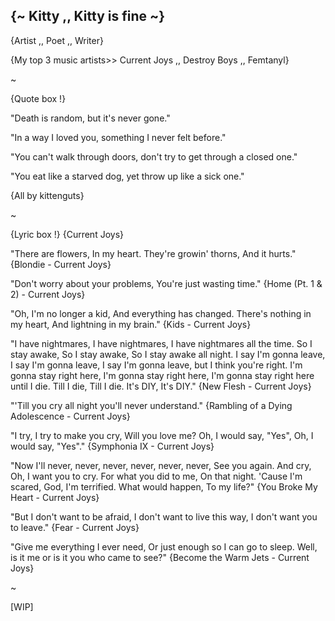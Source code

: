 ## {~ Kitty ,, Kitty is fine ~}

{Artist ,, Poet ,, Writer}

{My top 3 music artists>> Current Joys ,, Destroy Boys ,, Femtanyl}

~

{Quote box !}

"Death is random, but it's never gone."

"In a way I loved you, something I never felt before."

"You can't walk through doors, don't try to get through a closed one."

"You eat like a starved dog, yet throw up like a sick one."

{All by kittenguts}

~

{Lyric box !} {Current Joys}

"There are flowers, In my heart. They're growin' thorns, And it hurts." {Blondie - Current Joys}

"Don't worry about your problems, You're just wasting time." {Home (Pt. 1 & 2) - Current Joys}

"Oh, I'm no longer a kid, And everything has changed. There's nothing in my heart, And lightning in my brain." {Kids - Current Joys}

"I have nightmares, I have nightmares, I have nightmares all the time. So I stay awake, So I stay awake, So I stay awake all night. I say I'm gonna leave, I say I'm gonna leave, I say I'm gonna leave, but I think you're right. I'm gonna stay right here, I'm gonna stay right here, I'm gonna stay right here until I die. Till I die, Till I die. It's DIY, It's DIY." {New Flesh - Current Joys}

"'Till you cry all night you'll never understand." {Rambling of a Dying Adolescence - Current Joys}

"I try, I try to make you cry, Will you love me? Oh, I would say, "Yes", Oh, I would say, "Yes"." {Symphonia IX - Current Joys}

"Now I'll never, never, never, never, never, never, See you again. And cry, Oh, I want you to cry. For what you did to me, On that night. 'Cause I'm scared, God, I'm terrified. What would happen, To my life?" {You Broke My Heart - Current Joys}

"But I don't want to be afraid, I don't want to live this way, I don't want you to leave." {Fear - Current Joys}

"Give me everything I ever need, Or just enough so I can go to sleep. Well, is it me or is it you who came to see?" {Become the Warm Jets - Current Joys}

~

[WIP]

